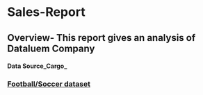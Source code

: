 # Sales-Report
## Overview- This report gives an analysis of Dataluem Company
#### Data Source_Cargo_
### [Football/Soccer dataset](https://www.kaggle.com/datasets/oles04/bundesliga-soccer-player)
